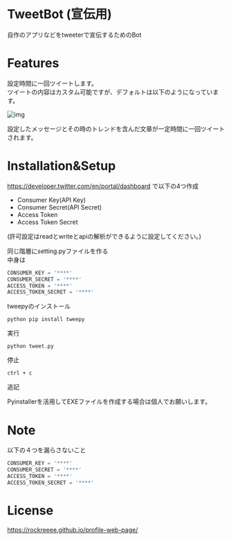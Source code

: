 # TweetBot (宣伝用)
 
自作のアプリなどをtweeterで宣伝するためのBot
 
# Features
 
設定時間に一回ツイートします。  
ツイートの内容はカスタム可能ですが、デフォルトは以下のようになっています。  

![img](https://user-images.githubusercontent.com/103748137/209789009-31313ae6-3391-4633-ab79-d29011c05476.JPEG)

設定したメッセージとその時のトレンドを含んだ文章が一定時間に一回ツイートされます。
 
 
# Installation&Setup

https://developer.twitter.com/en/portal/dashboard
で以下の4つ作成
- Consumer Key(API Key)
- Consumer Secret(API Secret)
- Access Token
- Access Token Secret

(許可設定はreadとwriteとapiの解析ができるように設定してください。)

同じ階層にsetting.pyファイルを作る  
中身は  
```setting.py
CONSUMER_KEY = '****'  
CONSUMER_SECRET = '****'  
ACCESS_TOKEN = '****'  
ACCESS_TOKEN_SECRET = '****'  
```
 
tweepyのインストール
 
```
python pip install tweepy
```

実行
 
```
python tweet.py
```

停止  
```
ctrl + c
```

追記

Pyinstallerを活用してEXEファイルを作成する場合は個人でお願いします。
 
# Note

以下の４つを漏らさないこと
```setting.py
CONSUMER_KEY = '****'  
CONSUMER_SECRET = '****'  
ACCESS_TOKEN = '****'  
ACCESS_TOKEN_SECRET = '****'  
```
 
# License

https://rockreeee.github.io/profile-web-page/